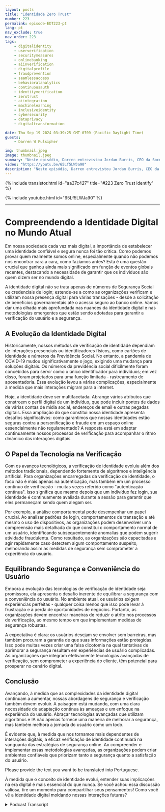 ```yaml
---
layout: posts
title: "Identidade Zero Trust"
number: 223
permalink: episode-EDT223-pt
lang: pt
nav_exclude: true
nav_order: 223
tags:
    - digitalidentity
    - userverification
    - securitymeasures
    - onlinebanking
    - aiinverification
    - digitalprofile
    - fraudprevention
    - seamlessaccess
    - behavioralanalytics
    - continuousauth
    - identityverification
    - zerotrust
    - aiintegration
    - machinelearning
    - inclusiveidentity
    - cybersecurity
    - dataprivacy
    - digitaltransformation

date: Thu Sep 19 2024 03:39:25 GMT-0700 (Pacific Daylight Time)
guests:
    - Darren W Pulsipher

img: thumbnail.jpeg
image: thumbnail.jpeg
summary: "Neste episódio, Darren entrevistou Jordan Burris, CEO da Socure, sobre a verificação de identidade na dependência cada vez maior do governo na tecnologia digital."
video: "https://youtu.be/65Lf5LWJa90"
description: "Neste episódio, Darren entrevistou Jordan Burris, CEO da Socure, sobre a verificação de identidade na dependência cada vez maior do governo na tecnologia digital."
---
```


<div>
{% include transistor.html id="aa37c427" title="#223 Zero Trust Identify" %}

{% include youtube.html id="65Lf5LWJa90" %}
</div>

---

# Compreendendo a Identidade Digital no Mundo Atual

Em nossa sociedade cada vez mais digital, a importância de estabelecer uma identidade confiável e segura nunca foi tão crítica. Como podemos provar quem realmente somos online, especialmente quando não podemos nos encontrar cara a cara, como fazíamos antes? Esta é uma questão crucial que ganhou ainda mais significado em função de eventos globais recentes, destacando a necessidade de garantir que os indivíduos são quem dizem ser no mundo digital.

A identidade digital não se trata apenas de números de Segurança Social ou credenciais de login; estende-se a como as organizações verificam e utilizam nossa presença digital para várias transações - desde a solicitação de benefícios governamentais até o acesso seguro ao banco online. Vamos dar uma olhada mais aprofundada nas nuances da identidade digital e nas metodologias emergentes que estão sendo adotadas para garantir a verificação do usuário e a segurança.

## A Evolução da Identidade Digital

Historicamente, nossos métodos de verificação de identidade dependiam de interações presenciais ou identificadores físicos, como cartões de identidade e números da Previdência Social. No entanto, a pandemia de COVID-19 mudou significativamente o jogo, exigindo uma mudança para soluções digitais. Os números da previdência social dificilmente foram concebidos para servir como o único identificador para indivíduos; em vez disso, foram projetados para uma função limitada - rastreamento de aposentadoria. Essa evolução levou a várias complicações, especialmente à medida que mais interações migram para a internet.

Hoje, a identidade deve ser multifacetada. Abrange vários atributos que constroem o perfil digital de um indivíduo, que pode incluir pontos de dados de várias contas de mídia social, endereços de email e outras pegadas digitais. Essa ampliação do que constitui nossa identidade apresenta desafios significativos: como garantimos que nossas identidades estão seguras contra a personificação e fraude em um espaço online essencialmente não regulamentado? A resposta está em adaptar continuamente nossos processos de verificação para acompanhar o ritmo dinâmico das interações digitais.

## O Papel da Tecnologia na Verificação

Com os avanços tecnológicos, a verificação de identidade evoluiu além dos métodos tradicionais, dependendo fortemente de algoritmos e inteligência artificial. Para organizações encarregadas da verificação de identidade, o foco não é mais apenas na autenticação, mas também em um processo contínuo de verificação - muitas vezes referido como "autenticação contínua". Isso significa que mesmo depois que um indivíduo fez login, sua identidade é continuamente avaliada durante a sessão para garantir que eles permaneçam sendo quem alegam ser.

Por exemplo, a análise comportamental pode desempenhar um papel crucial. Ao analisar padrões de login, comportamentos de transação e até mesmo o uso de dispositivos, as organizações podem desenvolver uma compreensão mais detalhada do que constitui o comportamento normal de um usuário, identificando subsequentemente anomalias que podem sugerir atividade fraudulenta. Como resultado, as organizações são capacitadas a agir rapidamente caso detectem algum comportamento suspeito, melhorando assim as medidas de segurança sem comprometer a experiência do usuário.

## Equilibrando Segurança e Conveniência do Usuário

Embora a evolução das tecnologias de verificação de identidade seja promissora, ela apresenta o desafio inerente de equilibrar a segurança com a conveniência do usuário. No ambiente atual, os usuários exigem experiências perfeitas - qualquer coisa menos que isso pode levar à frustração e à perda de oportunidades de negócios. Portanto, as organizações devem encontrar maneiras de reduzir o atrito nos processos de verificação, ao mesmo tempo em que implementam medidas de segurança robustas.

A expectativa é clara: os usuários desejam se envolver sem barreiras, mas também procuram a garantia de que suas informações estão protegidas. Isso pode muitas vezes criar uma falsa dicotomia na qual tentativas de aprimorar a segurança resultam em experiências de usuário complicadas. As organizações que integram efetivamente tecnologias avançadas de verificação, sem comprometer a experiência do cliente, têm potencial para prosperar no cenário digital.

## Conclusão

Avançando, à medida que as complexidades da identidade digital continuam a aumentar, nossas abordagens de segurança e verificação também devem evoluir. A paisagem está mudando, com uma clara necessidade de adaptação contínua às ameaças e um enfoque na experiência do usuário. Abraçar tecnologias avançadas que utilizam algoritmos e IA não apenas fornece uma maneira de melhorar a segurança, mas também melhora a jornada do usuário como um todo.

É evidente que, à medida que nos tornamos mais dependentes de interações digitais, a eficaz verificação de identidade continuará na vanguarda das estratégias de segurança online. Ao compreender e implementar essas metodologias avançadas, as organizações podem criar ambientes confiáveis que priorizam tanto a segurança quanto a satisfação do usuário.

Please provide the text you want to be translated into Portuguese.

À medida que o conceito de identidade evolui, entender suas implicações na era digital é mais essencial do que nunca. Se você achou essa discussão valiosa, tire um momento para compartilhar seus pensamentos! Como você vê a identidade digital moldando nossas interações futuras?



<details>
<summary> Podcast Transcript </summary>

<p></p>

</details>
